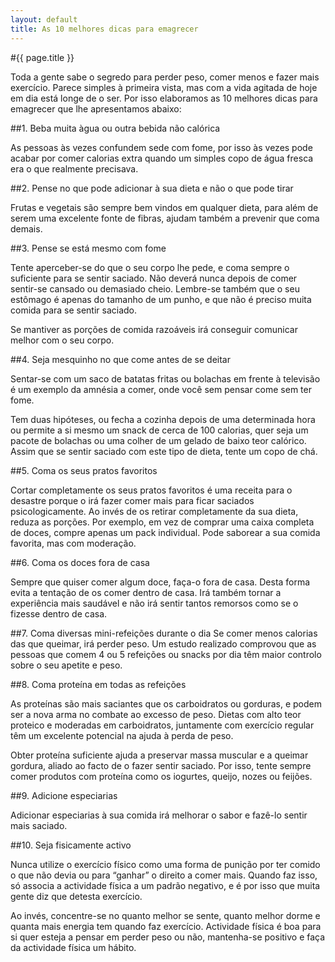 ```yaml
---
layout: default
title: As 10 melhores dicas para emagrecer
---
```


#{{ page.title }}

Toda a gente sabe o segredo para perder peso, comer menos e fazer mais exercício. Parece simples à primeira vista, mas com a vida agitada de hoje em dia está longe de o ser. Por isso elaboramos as 10 melhores dicas para emagrecer que lhe apresentamos abaixo:

##1. Beba muita àgua ou outra bebida não calórica

As pessoas às vezes confundem sede com fome, por isso às vezes pode acabar por comer calorias extra quando um simples copo de água fresca era o que realmente precisava.

##2. Pense no que pode adicionar à sua dieta e não o que pode tirar

Frutas e vegetais são sempre bem vindos em qualquer dieta, para além de serem uma excelente fonte de fibras, ajudam também a prevenir que coma demais.

##3. Pense se está mesmo com fome

Tente aperceber-se do que o seu corpo lhe pede, e coma sempre o suficiente para se sentir saciado. Não deverá nunca depois de comer sentir-se cansado ou demasiado cheio. Lembre-se também que o seu estômago é apenas do tamanho de um punho, e que não é preciso muita comida para se sentir saciado.

Se mantiver as porções de comida razoáveis irá conseguir comunicar melhor com o seu corpo.

##4. Seja mesquinho no que come antes de se deitar

Sentar-se com um saco de batatas fritas ou bolachas em frente à televisão é um exemplo da amnésia a comer, onde você sem pensar come sem ter fome.

Tem duas hipóteses, ou fecha a cozinha depois de uma determinada hora ou permite a si mesmo um snack de cerca de 100 calorias, quer seja um pacote de bolachas ou uma colher de um gelado de baixo teor calórico. Assim que se sentir saciado com este tipo de dieta, tente um copo de chá.

##5. Coma os seus pratos favoritos

Cortar completamente os seus pratos favoritos é uma receita para o desastre porque o irá fazer comer mais para ficar saciados psicologicamente. Ao invés de os retirar completamente da sua dieta, reduza as porções. Por exemplo, em vez de comprar uma caixa completa de doces, compre apenas um pack individual. Pode saborear a sua comida favorita, mas com moderação.

##6. Coma os doces fora de casa

Sempre que quiser comer algum doce, faça-o fora de casa. Desta forma evita a tentação de os comer dentro de casa. Irá também tornar a experiência mais saudável e não irá sentir tantos remorsos como se o fizesse dentro de casa.

##7. Coma diversas mini-refeições durante o dia
Se comer menos calorias das que queimar, irá perder peso. Um estudo realizado comprovou que as pessoas que comem 4 ou 5 refeições ou snacks por dia têm maior controlo sobre o seu apetite e peso.

##8. Coma proteína em todas as refeições

As proteínas são mais saciantes que os carboidratos ou gorduras, e podem ser a nova arma no combate ao excesso de peso.
Dietas com alto teor proteico e moderadas em carboidratos, juntamente com exercício regular têm um excelente potencial na ajuda à perda de peso.

Obter proteína suficiente ajuda a preservar massa muscular e a queimar gordura, aliado ao facto de o fazer sentir saciado. Por isso, tente sempre comer produtos com proteína como os iogurtes, queijo, nozes ou feijões.

##9. Adicione especiarias

Adicionar especiarias à sua comida irá melhorar o sabor e fazê-lo sentir mais saciado.

##10. Seja fisicamente activo

Nunca utilize o exercício físico como uma forma de punição por ter comido o que não devia ou para “ganhar” o direito a comer mais. Quando faz isso, só associa a actividade física a um padrão negativo, e é por isso que muita gente diz que detesta exercício.

Ao invés, concentre-se no quanto melhor se sente, quanto melhor dorme e quanta mais energia tem quando faz exercício. Actividade física é boa para si quer esteja a pensar em perder peso ou não, mantenha-se positivo e faça da actividade física um hábito.